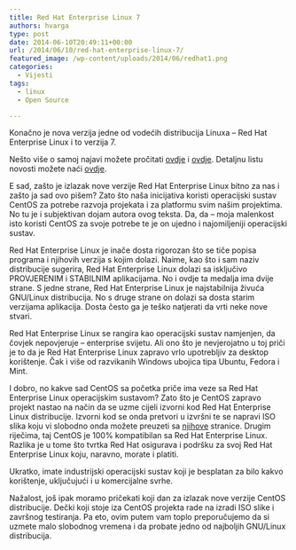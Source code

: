 ```yaml
---
title: Red Hat Enterprise Linux 7
authors: hvarga
type: post
date: 2014-06-10T20:49:11+00:00
url: /2014/06/10/red-hat-enterprise-linux-7/
featured_image: /wp-content/uploads/2014/06/redhat1.png
categories:
  - Vijesti
tags:
  - linux
  - Open Source

---
```

Konačno je nova verzija jedne od vodećih distribucija Linuxa &#8211; Red Hat Enterprise Linux i to verzija 7.

Nešto više o samoj najavi možete pročitati <a href="http://developerblog.redhat.com/2014/06/10/red-hat-enterprise-linux-7-now-generally-available/" target="_blank">ovdje</a> i <a href="http://www.redhat.com/about/news/press-archive/2014/6/red-hat-unveils-rhel-7" target="_blank">ovdje</a>. Detaljnu listu novosti možete naći <a href="https://access.redhat.com/site/documentation/en-US/Red_Hat_Enterprise_Linux/7/html/7.0_Release_Notes/index.html" target="_blank">ovdje</a>.

E sad, zašto je izlazak nove verzije Red Hat Enterprise Linux bitno za nas i zašto ja sad ovo pišem? Zato što naša inicijativa koristi operacijski sustav CentOS za potrebe razvoja projekata i za platformu svim našim projektima. No tu je i subjektivan dojam autora ovog teksta. Da, da &#8211; moja malenkost isto koristi CentOS za svoje potrebe te je on ujedno i najomiljeniji operacijski sustav.

Red Hat Enterprise Linux je inače dosta rigorozan što se tiče popisa programa i njihovih verzija s kojim dolazi. Naime, kao što i sam naziv distribucije sugerira, Red Hat Enterprise Linux dolazi sa isključivo PROVJERENIM i STABILNIM aplikacijama. No i ovdje ta medalja ima dvije strane. S jedne strane, Red Hat Enterprise Linux je najstabilnija živuća GNU/Linux distribucija. No s druge strane on dolazi sa dosta starim verzijama aplikacija. Dosta često ga je teško natjerati da vrti neke nove stvari.

Red Hat Enterprise Linux se rangira kao operacijski sustav namjenjen, da čovjek nepovjeruje &#8211; enterprise svijetu. Ali ono što je nevjerojatno u toj priči je to da je Red Hat Enterprise Linux zapravo vrlo upotrebljiv za desktop korištenje. Čak i više od razvikanih Windows ubojica tipa Ubuntu, Fedora i Mint.

I dobro, no kakve sad CentOS sa početka priče ima veze sa Red Hat Enterprise Linux operacijskim sustavom? Zato što je CentOS zapravo projekt nastao na način da se uzme cijeli izvorni kod Red Hat Enterprise Linux distribucije. Izvorni kod se onda pretvori u izvršni te se napravi ISO slika koju vi slobodno onda možete preuzeti sa <a href="http://www.centos.org/" target="_blank">njihove</a> stranice. Drugim riječima, taj CentOS je 100% kompatibilan sa Red Hat Enterprise Linux. Razlika je u tome što tvrtka Red Hat osigurava i podršku za svoj Red Hat Enterprise Linux koju, naravno, morate i platiti.

Ukratko, imate industrijski operacijski sustav koji je besplatan za bilo kakvo korištenje, uključujući i u komercijalne svrhe.

Nažalost, još ipak moramo pričekati koji dan za izlazak nove verzije CentOS distribucije. Dečki koji stoje iza CentOS projekta rade na izradi ISO slike i završnog testiranja. Pa eto, ovim putem vam toplo preporučujemo da si uzmete malo slobodnog vremena i da probate jedno od najboljih GNU/Linux distribucija.